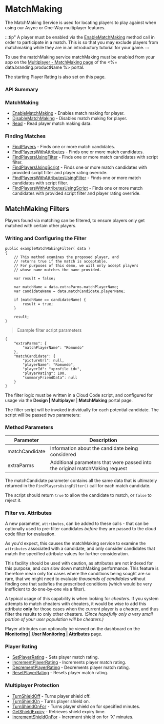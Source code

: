 # MatchMaking





The MatchMaking Service is used for locating players to play against when using our Async or One-Way multiplayer features.

:::tip"
A player must be enabled via the <a href="#capi-matchmaking-enablematchmaking">EnableMatchMaking</a> method call in order to participate in a match. This is so that you may exclude players from matchmaking while they are in an introductory tutorial for your game.
:::

To use the matchMaking service matchMaking must be enabled from your app on the
[Multiplayer - MatchMaking page](https://portal.braincloudservers.com/admin/dashboard#/development/matchmaking) of the <%= data.branding.productName %> portal.

The starting Player Rating is also set on this page.


### API Summary

### MatchMaking
* [EnableMatchMaking](/api/capi/matchmaking/enablematchmaking) - Enables match making for player.
* [DisableMatchMaking](/api/capi/matchmaking/disablematchmaking) - Disables match making for player.
* [Read](/api/capi/matchmaking/read) - Read player match making data.

### Finding Matches
* [FindPlayers](/api/capi/matchmaking/findplayers) - Finds one or more match candidates.
* [FindPlayersWithAttributes](/api/capi/matchmaking/findplayerswithattributes) - Finds one or more match candidates.
* [FindPlayersUsingFilter](/api/capi/matchmaking/findplayersusingfilter) - Finds one or more match candidates with script filter.
* [FindPlayersUsingScript](/api/capi/matchmaking/findplayersusingscript) - Finds one or more match candidates with provided script filter and player rating override.
* [FindPlayersWithAttributesUsingFilter](/api/capi/matchmaking/findplayerswithattributesusingfilter) - Finds one or more match candidates with script filter.
* [FindPlayersWithAttributesUsingScript](/api/capi/matchmaking/findplayerswithattributesusingscript) - Finds one or more match candidates with provided script filter and player rating override.

## MatchMaking Filters

Players found via matching can be filtered, to ensure players only get matched with certain other players.

### Writing and Configuring the Filter

```cfscript
public exampleMatchMakingFilter( data )
{
    // This method examines the proposed player, and
    // returns true if the match is acceptable.
    // For purposes of this demo, we will only accept players
    // whose name matches the name provided.

    var result = false;

    var matchName = data.extraParms.matchPlayerName;
    var candidateName = data.matchCandidate.playerName;

    if (matchName == candidateName) {
        result = true;
    }

    result;
}
```

> Example filter script parameters

```json-doc
{
    "extraParms": {
        "matchPlayerName": "Romundo"
    },
    "matchCandidate": {
        "pictureUrl": null,
        "playerName": "Romundo",
        "playerId": "<profile id>",
        "playerRating": 100,
        "summaryFriendData": null
    }
}
```

The filter logic must be written in a Cloud Code script, and configured for usage via the **Design | Multiplayer | MatchMaking** portal page.

The filter script will be invoked individually for each potential candidate. The script will be passed two parameters:

### Method Parameters
Parameter | Description
--------- | -----------
matchCandidate | Information about the candidate being considered
extraParms | Additional parameters that were passed into the original matchMaking request

The matchCandidate parameter contains all the same data that is ultimately returned in the `FindPlayersUsingFilter()` call for each match candidate.

The script should return `true` to allow the candidate to match, or `false` to reject it.

### Filter vs. Attributes

A new parameter, `attributes`,  can be added to these calls - that can be optionally used to pre-filter candidates *before* they are passed to the cloud code filter for evaluation.

As you'd expect, this causes the matchMaking service to examine the `attributes` associated with a candidate, and only consider candidates that match the specified attribute values for further consideration.

This facility should be used with caution, as attributes are not indexed for this purpose, and *can* slow down matchMaking performance. This feature is therefore mean only for cases where the conditions being sought are so rare, that we might need to evaluate *thousands of candidates* without finding one that satisfies the prescribed conditions (which would be very inefficient to do one-by-one via a filter).

A typical usage of this capability is when looking for *cheaters*. If you system attempts to match cheaters with cheaters, it would be wise to add this attribute **only** for those cases when the current player is a *cheater*, and thus filter the results to only other cheaters.  *(Since hopefully only a very small portion of your user population will be cheaters.)*

Player attributes can optionally be viewed on the dashboard on the [**Monitoring | User Monitoring | Attributes**](https://portal.braincloudservers.com/admin/dashboard#/monitoring/player-attributes) page.

### Player Rating
* [SetPlayerRating](/api/capi/matchmaking/setplayerrating) - Sets player match rating.
* [IncrementPlayerRating](/api/capi/matchmaking/incrementplayerrating) - Increments player match rating.
* [DecrementPlayerRating](/api/capi/matchmaking/decrementplayerrating) - Decrements player match rating.
* [ResetPlayerRating](/api/capi/matchmaking/resetplayerrating) - Resets player match rating.

### Multiplayer Protection
* [TurnShieldOff](/api/capi/matchmaking/turnshieldoff) - Turns player shield off.
* [TurnShieldOn](/api/capi/matchmaking/turnshieldon) - Turns player shield on.
* [TurnShieldOnFor](/api/capi/matchmaking/turnshieldonfor) - Turns player shield on for specified minutes.
* [GetShieldExpiry](/api/capi/matchmaking/getshieldexpiry) - Retrieves shield expiry time.
* [IncrementShieldOnFor](/api/capi/matchmaking/incrementshieldonfor) - Increment shield on for 'X' minutes.




<DocCardList />